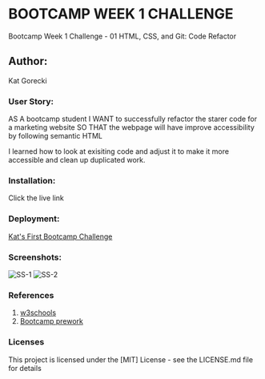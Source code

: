 # BOOTCAMP WEEK 1 CHALLENGE

Bootcamp Week 1 Challenge - 01 HTML, CSS, and Git: Code Refactor

## Author:

Kat Gorecki

### User Story:

AS A bootcamp student
I WANT to successfully refactor the starer code for a marketing website
SO THAT the webpage will have improve accessibility by following semantic HTML

I learned how to look at exisiting code and adjust it to make it more accessible and clean up duplicated work. 

### Installation:

Click the live link

### Deployment:

[Kat's First Bootcamp Challenge](https://slayonce.github.io/kats-first-bootcamp-challenge/#social-media-marketing)

### Screenshots:
![SS-1](https://user-images.githubusercontent.com/127693250/227403775-ae0b5fbf-ad06-41a6-823e-dded7eeb6d89.png)
![SS-2](https://user-images.githubusercontent.com/127693250/227403809-64f222e7-b116-451f-abf1-58eea27426f1.png)

### References

1. [w3schools](https://www.w3schools.com/html/html5_semantic_elements.asp)
2. [Bootcamp prework](https://courses.bootcampspot.com/courses/3212)

### Licenses
This project is licensed under the [MIT] License - see the LICENSE.md file for details
